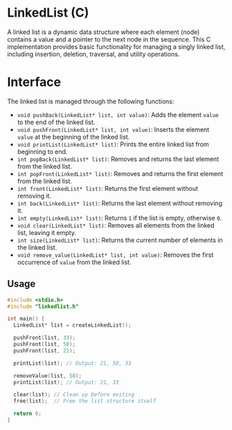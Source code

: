 # LinkedList (C)

A linked list is a dynamic data structure where each element (node) contains a value and a pointer to the next node in the sequence. This C implementation provides basic functionality for managing a singly linked list, including insertion, deletion, traversal, and utility operations.

# Interface

The linked list is managed through the following functions:

- `void pushBack(LinkedList* list, int value)`: Adds the element `value` to the end of the linked list.
- `void pushFront(LinkedList* list, int value)`: Inserts the element `value` at the beginning of the linked list.
- `void printList(LinkedList* list)`: Prints the entire linked list from beginning to end.
- `int popBack(LinkedList* list)`: Removes and returns the last element from the linked list.
- `int popFront(LinkedList* list)`: Removes and returns the first element from the linked list.
- `int front(LinkedList* list)`: Returns the first element without removing it.
- `int back(LinkedList* list)`: Returns the last element without removing it.
- `int empty(LinkedList* list)`: Returns `1` if the list is empty, otherwise `0`.
- `void clear(LinkedList* list)`: Removes all elements from the linked list, leaving it empty.
- `int size(LinkedList* list)`: Returns the current number of elements in the linked list.
- `void remove_value(LinkedList* list, int value)`: Removes the first occurrence of `value` from the linked list.

## Usage

```c
#include <stdio.h>
#include "linkedlist.h"

int main() {
  LinkedList* list = createLinkedList();

  pushFront(list, 33);
  pushFront(list, 50);
  pushFront(list, 21);

  printList(list); // Output: 21, 50, 33

  removeValue(list, 50);
  printList(list); // Output: 21, 33

  clear(list); // Clean up before exiting
  free(list);  // Free the list structure itself

  return 0;
}
```
